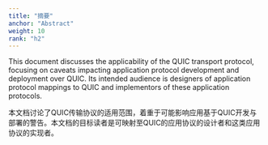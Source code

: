```yaml
---
title: "摘要"
anchor: "Abstract"
weight: 10
rank: "h2"
---
```


This document discusses the applicability of the QUIC transport protocol, focusing on caveats impacting application protocol development and deployment over QUIC. Its intended audience is designers of application protocol mappings to QUIC and implementors of these application protocols.

本文档讨论了QUIC传输协议的适用范围，着重于可能影响应用基于QUIC开发与部署的警告。本文档的目标读者是可映射至QUIC的应用协议的设计者和这类应用协议的实现者。
